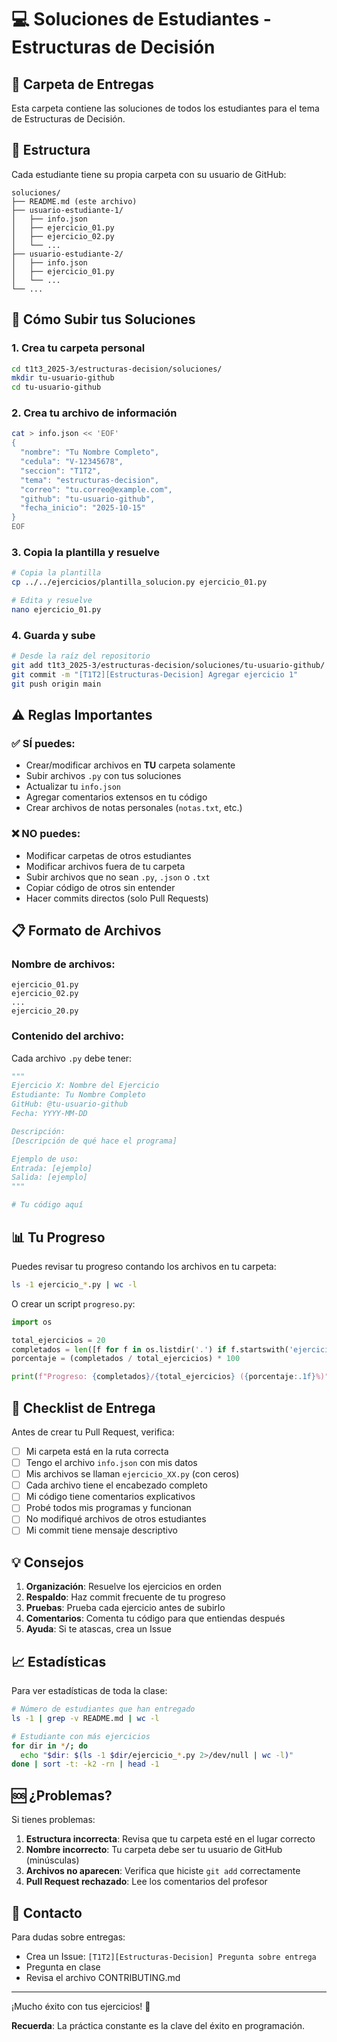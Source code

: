 # 💻 Soluciones de Estudiantes - Estructuras de Decisión

## 📁 Carpeta de Entregas

Esta carpeta contiene las soluciones de todos los estudiantes para el tema de Estructuras de Decisión.

## 📂 Estructura

Cada estudiante tiene su propia carpeta con su usuario de GitHub:

```
soluciones/
├── README.md (este archivo)
├── usuario-estudiante-1/
│   ├── info.json
│   ├── ejercicio_01.py
│   ├── ejercicio_02.py
│   └── ...
├── usuario-estudiante-2/
│   ├── info.json
│   ├── ejercicio_01.py
│   └── ...
└── ...
```

## 🚀 Cómo Subir tus Soluciones

### 1. Crea tu carpeta personal

```bash
cd t1t3_2025-3/estructuras-decision/soluciones/
mkdir tu-usuario-github
cd tu-usuario-github
```

### 2. Crea tu archivo de información

```bash
cat > info.json << 'EOF'
{
  "nombre": "Tu Nombre Completo",
  "cedula": "V-12345678",
  "seccion": "T1T2",
  "tema": "estructuras-decision",
  "correo": "tu.correo@example.com",
  "github": "tu-usuario-github",
  "fecha_inicio": "2025-10-15"
}
EOF
```

### 3. Copia la plantilla y resuelve

```bash
# Copia la plantilla
cp ../../ejercicios/plantilla_solucion.py ejercicio_01.py

# Edita y resuelve
nano ejercicio_01.py
```

### 4. Guarda y sube

```bash
# Desde la raíz del repositorio
git add t1t3_2025-3/estructuras-decision/soluciones/tu-usuario-github/
git commit -m "[T1T2][Estructuras-Decision] Agregar ejercicio 1"
git push origin main
```

## ⚠️ Reglas Importantes

### ✅ SÍ puedes:
- Crear/modificar archivos en **TU** carpeta solamente
- Subir archivos `.py` con tus soluciones
- Actualizar tu `info.json`
- Agregar comentarios extensos en tu código
- Crear archivos de notas personales (`notas.txt`, etc.)

### ❌ NO puedes:
- Modificar carpetas de otros estudiantes
- Modificar archivos fuera de tu carpeta
- Subir archivos que no sean `.py`, `.json` o `.txt`
- Copiar código de otros sin entender
- Hacer commits directos (solo Pull Requests)

## 📋 Formato de Archivos

### Nombre de archivos:
```
ejercicio_01.py
ejercicio_02.py
...
ejercicio_20.py
```

### Contenido del archivo:
Cada archivo `.py` debe tener:

```python
"""
Ejercicio X: Nombre del Ejercicio
Estudiante: Tu Nombre Completo
GitHub: @tu-usuario-github
Fecha: YYYY-MM-DD

Descripción:
[Descripción de qué hace el programa]

Ejemplo de uso:
Entrada: [ejemplo]
Salida: [ejemplo]
"""

# Tu código aquí
```

## 📊 Tu Progreso

Puedes revisar tu progreso contando los archivos en tu carpeta:

```bash
ls -1 ejercicio_*.py | wc -l
```

O crear un script `progreso.py`:

```python
import os

total_ejercicios = 20
completados = len([f for f in os.listdir('.') if f.startswith('ejercicio_') and f.endswith('.py')])
porcentaje = (completados / total_ejercicios) * 100

print(f"Progreso: {completados}/{total_ejercicios} ({porcentaje:.1f}%)")
```

## 🎯 Checklist de Entrega

Antes de crear tu Pull Request, verifica:

- [ ] Mi carpeta está en la ruta correcta
- [ ] Tengo el archivo `info.json` con mis datos
- [ ] Mis archivos se llaman `ejercicio_XX.py` (con ceros)
- [ ] Cada archivo tiene el encabezado completo
- [ ] Mi código tiene comentarios explicativos
- [ ] Probé todos mis programas y funcionan
- [ ] No modifiqué archivos de otros estudiantes
- [ ] Mi commit tiene mensaje descriptivo

## 💡 Consejos

1. **Organización**: Resuelve los ejercicios en orden
2. **Respaldo**: Haz commit frecuente de tu progreso
3. **Pruebas**: Prueba cada ejercicio antes de subirlo
4. **Comentarios**: Comenta tu código para que entiendas después
5. **Ayuda**: Si te atascas, crea un Issue

## 📈 Estadísticas

Para ver estadísticas de toda la clase:

```bash
# Número de estudiantes que han entregado
ls -1 | grep -v README.md | wc -l

# Estudiante con más ejercicios
for dir in */; do 
  echo "$dir: $(ls -1 $dir/ejercicio_*.py 2>/dev/null | wc -l)"
done | sort -t: -k2 -rn | head -1
```

## 🆘 ¿Problemas?

Si tienes problemas:

1. **Estructura incorrecta**: Revisa que tu carpeta esté en el lugar correcto
2. **Nombre incorrecto**: Tu carpeta debe ser tu usuario de GitHub (minúsculas)
3. **Archivos no aparecen**: Verifica que hiciste `git add` correctamente
4. **Pull Request rechazado**: Lee los comentarios del profesor

## 📧 Contacto

Para dudas sobre entregas:
- Crea un Issue: `[T1T2][Estructuras-Decision] Pregunta sobre entrega`
- Pregunta en clase
- Revisa el archivo CONTRIBUTING.md

---

¡Mucho éxito con tus ejercicios! 💪

**Recuerda**: La práctica constante es la clave del éxito en programación.


